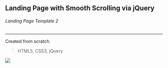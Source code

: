 ## Landing Page with Smooth Scrolling via jQuery

###### Landing Page Template 2

---

Created from scratch.

> HTML5,
> CSS3,
> jQuery

![](/images/LP-with-Smooth-Scroll-jQuery.gif)
